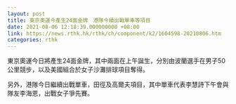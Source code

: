 ```yaml
---
layout: post
title: 東京奧運今產生24面金牌　港隊今續出戰單車等項目
date: 2021-08-06 12:18:39.000000000 +08:00
link: https://news.rthk.hk/rthk/ch/component/k2/1604598-20210806.htm
categories: rthk
---
```


東京奧運今日將產生24面金牌，其中兩面在上午誕生，分別由波蘭選手在男子50公里競步，以及美國組合於女子沙灘排球項目奪得。

另外，港隊今日繼續出戰單車，田徑及高爾夫項目，其中單車代表李慧詩下午會與隊友李海恩，出戰女子爭先賽。
